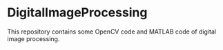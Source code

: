 # DigitalImageProcessing
  
  This repository contains some OpenCV code and MATLAB code of digital image processing.
  
  

